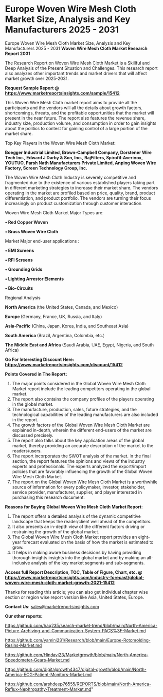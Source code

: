 # Europe Woven Wire Mesh Cloth Market Size, Analysis and Key Manufacturers 2025 - 2031
Europe Woven Wire Mesh Cloth Market Size, Analysis and Key Manufacturers 2025 - 2031
<strong>Woven Wire Mesh Cloth Market Research Report 2031</strong>

The Research Report on Woven Wire Mesh Cloth Market is a Skillful and Deep Analysis of the Present Situation and Challenges. This research report also analyzes other important trends and market drivers that will affect market growth over 2025-2031.

<strong>Request Sample Report @ <a href=https://www.marketreportsinsights.com/sample/15412>https://www.marketreportsinsights.com/sample/15412</a></strong>

This Woven Wire Mesh Cloth market report aims to provide all the participants and the vendors will all the details about growth factors, shortcomings, threats, and the profitable opportunities that the market will present in the near future. The report also features the revenue share, industry size, production volume, and consumption in order to gain insights about the politics to contest for gaining control of a large portion of the market share.

Top Key Players in the Woven Wire Mesh Cloth Market:

<strong>Boegger Industrial Limited, Brown-Campbell Company, Dorstener Wire Tech Inc., Edward J Darby & Son, Inc., RajFilters, Spirofil-Averinox, YOUTUO, Parsh Nath Manufacturers Private Limited, Anping Woven Wire Factory, Screen Technology Group, Inc.</strong>

The Woven Wire Mesh Cloth Industry is severely competitive and fragmented due to the existence of various established players taking part in different marketing strategies to increase their market share. The vendors operating in the market are profiled based on price, quality, brand, product differentiation, and product portfolio. The vendors are turning their focus increasingly on product customization through customer interaction.

Woven Wire Mesh Cloth Market Major Types are:

<strong>• Red Copper Woven

• Brass Woven Wire Cloth</strong>

Market Major end-user applications :

<strong>• EMI Screens

• RFI Screens

• Grounding Grids

• Lighting Arrestor Elements

• Bio-Circuits</strong>

Regional Analysis

</u><strong><b>North America</b></strong> (the United States, Canada, and Mexico)

<strong><b>Europe </b></strong>(Germany, France, UK, Russia, and Italy)

<strong><b>Asia-Pacific</b></strong> (China, Japan, Korea, India, and Southeast Asia)

<strong><b>South America</b></strong> (Brazil, Argentina, Colombia, etc.)

<strong><b>The Middle East and Africa</b></strong> (Saudi Arabia, UAE, Egypt, Nigeria, and South Africa)

<strong>Go For Interesting Discount Here: <a href=https://www.marketreportsinsights.com/discount/15412>https://www.marketreportsinsights.com/discount/15412</a></strong>

<strong>Points Covered in The Report:</strong>
<ol>
  <li>The major points considered in the Global Woven Wire Mesh Cloth Market report include the leading competitors operating in the global market.</li>
  <li>The report also contains the company profiles of the players operating in the global market.</li>
  <li>The manufacture, production, sales, future strategies, and the technological capabilities of the leading manufacturers are also included in the report.</li>
  <li>The growth factors of the Global Woven Wire Mesh Cloth Market are explained in-depth, wherein the different end-users of the market are discussed precisely.</li>
  <li>The report also talks about the key application areas of the global market, thereby providing an accurate description of the market to the readers/users.</li>
  <li>The report incorporates the SWOT analysis of the market. In the final section, the report features the opinions and views of the industry experts and professionals. The experts analyzed the export/import policies that are favorably influencing the growth of the Global Woven Wire Mesh Cloth Market.</li>
  <li>The report on the Global Woven Wire Mesh Cloth Market is a worthwhile source of information for every policymaker, investor, stakeholder, service provider, manufacturer, supplier, and player interested in purchasing this research document.</li>
</ol>
<strong>Reasons for Buying Global Woven Wire Mesh Cloth Market Report:</strong>

<ol>
  <li>The report offers a detailed analysis of the dynamic competitive landscape that keeps the reader/client well ahead of the competitors.</li>
  <li>It also presents an in-depth view of the different factors driving or restraining the growth of the global market.</li>
  <li>The Global Woven Wire Mesh Cloth Market report provides an eight-year forecast evaluated on the basis of how the market is estimated to grow.</li>
  <li>It helps in making aware business decisions by having providing thorough insights insights into the global market and by making an all-inclusive analysis of the key market segments and sub-segments.</li>
</ol>
<strong>Access full Report Description, TOC, Table of Figure, Chart, etc. @ <a href=https://www.marketreportsinsights.com/industry-forecast/global-woven-wire-mesh-cloth-market-growth-2021-15412>https://www.marketreportsinsights.com/industry-forecast/global-woven-wire-mesh-cloth-market-growth-2021-15412</a></strong>


Thanks for reading this article; you can also get individual chapter wise section or region wise report version like Asia, United States, Europe.

<strong>Contact Us:</strong>
sales@marketreportsinsights.com

<strong>Our other reports:</strong>

<a href=https://github.com/haq235/search-market-trend/blob/main/North-America-Picture-Archiving-and-Communication-System-PACS%3F-Market.md>https://github.com/haq235/search-market-trend/blob/main/North-America-Picture-Archiving-and-Communication-System-PACS%3F-Market.md</a>

<a href=https://github.com/yamini231/Research/blob/main/Europe-Rotomolding-Resins-Market.md>https://github.com/yamini231/Research/blob/main/Europe-Rotomolding-Resins-Market.md</a>

<a href=https://github.com/Hindavi23/Marketgrowth/blob/main/North-America-Speedometer-Gears-Market.md>https://github.com/Hindavi23/Marketgrowth/blob/main/North-America-Speedometer-Gears-Market.md</a>

<a href=https://github.com/digitalgrowth4347/digital-growth/blob/main/North-America-ECG-Patient-Monitors-Market.md>https://github.com/digitalgrowth4347/digital-growth/blob/main/North-America-ECG-Patient-Monitors-Market.md</a>

<a href=https://github.com/arshdeep76555/REPORTS/blob/main/North-America-Reflux-Nephropathy-Treatment-Market.md>https://github.com/arshdeep76555/REPORTS/blob/main/North-America-Reflux-Nephropathy-Treatment-Market.md</a>"
